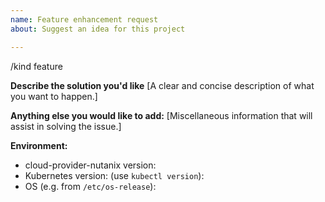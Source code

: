 ```yaml
---
name: Feature enhancement request
about: Suggest an idea for this project

---
```


/kind feature

**Describe the solution you'd like**
[A clear and concise description of what you want to happen.]


**Anything else you would like to add:**
[Miscellaneous information that will assist in solving the issue.]


**Environment:**

- cloud-provider-nutanix version: 
- Kubernetes version: (use `kubectl version`): 
- OS (e.g. from `/etc/os-release`): 